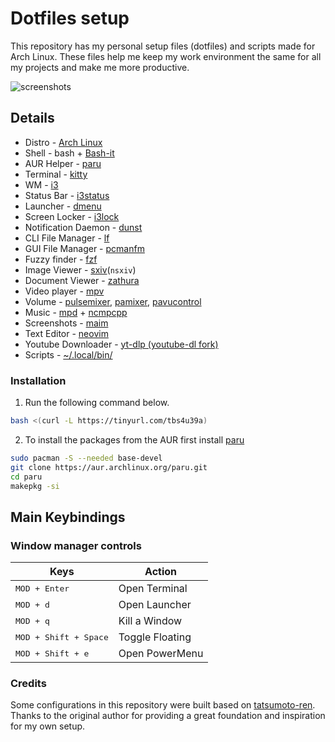 # Dotfiles setup

This repository has my personal setup files (dotfiles) and scripts made for Arch Linux. These files help me keep my work environment the same for all my projects and make me more productive.

![screenshots](https://github.com/user-attachments/assets/2e0fd9e6-148f-4228-8f3a-7b55edfbeb6a)

## Details

- Distro - [Arch Linux](https://www.archlinux.org/)
- Shell - bash + [Bash-it](https://github.com/Bash-it/bash-it)
- AUR Helper - [paru](https://github.com/morganamilo/paru)
- Terminal - [kitty](https://sw.kovidgoyal.net/kitty/)
- WM - [i3](https://i3wm.org/)
- Status Bar - [i3status](https://i3wm.org/i3status/)
- Launcher - [dmenu](https://tools.suckless.org/dmenu/)
- Screen Locker - [i3lock](https://i3wm.org/i3lock/)
- Notification Daemon - [dunst](https://dunst-project.org/)
- CLI File Manager - [lf](https://github.com/gokcehan/lf)
- GUI File Manager - [pcmanfm](https://wiki.archlinux.org/title/PCManFM)
- Fuzzy finder - [fzf](https://wiki.archlinux.org/title/Fzf)
- Image Viewer - [sxiv](https://nsxiv.codeberg.page/)(`nsxiv`)
- Document Viewer - [zathura](https://wiki.archlinux.org/title/Zathura)
- Video player - [mpv](https://mpv.io/)
- Volume -
  [pulsemixer](https://archlinux.org/packages/extra/any/pulsemixer/),
  [pamixer](https://archlinux.org/packages/extra/x86_64/pamixer/),
  [pavucontrol](https://archlinux.org/packages/extra/x86_64/pavucontrol/)
- Music - [mpd](https://wiki.archlinux.org/title/Music_Player_Daemon) + [ncmpcpp](https://wiki.archlinux.org/title/Ncmpcpp)
- Screenshots - [maim](https://github.com/naelstrof/maim)
- Text Editor - [neovim](https://neovim.io/)
- Youtube Downloader - [yt-dlp (youtube-dl fork)](https://archlinux.org/packages/extra/any/yt-dlp/)
- Scripts - [~/.local/bin/](https://github.com/limaon/dotfiles/tree/main/.local/bin)

### Installation

1. Run the following command below.

```sh
bash <(curl -L https://tinyurl.com/tbs4u39a)
```

2. To install the packages from the AUR first install [paru](https://github.com/Morganamilo/paru)

```sh
sudo pacman -S --needed base-devel
git clone https://aur.archlinux.org/paru.git
cd paru
makepkg -si
```

## Main Keybindings

### Window manager controls

| Keys                           | Action          |
| ------------------------------ | --------------- |
| <kbd>MOD + Enter</kbd>         | Open Terminal   |
| <kbd>MOD + d</kbd>             | Open Launcher   |
| <kbd>MOD + q</kbd>             | Kill a Window   |
| <kbd>MOD + Shift + Space</kbd> | Toggle Floating |
| <kbd>MOD + Shift + e</kbd>     | Open PowerMenu  |


### Credits

Some configurations in this repository were built based on [tatsumoto-ren](https://github.com/tatsumoto-ren/dotfiles). Thanks to the original author for providing a great foundation and inspiration for my own setup.
